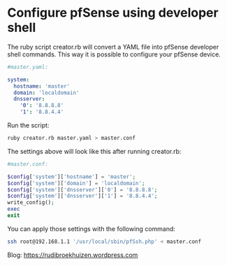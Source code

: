 # Configure pfSense using developer shell

The ruby script creator.rb will convert a YAML file into pfSense developer shell commands. This way it is possible to configure your pfSense device.

```yaml
#master.yaml:

system:
  hostname: 'master'
  domain: 'localdomain'
  dnsserver:
    '0': '8.8.8.8'
    '1': '8.8.4.4'
```

Run the script:

```sh
ruby creator.rb master.yaml > master.conf
```

The settings above will look like this after running creator.rb:

```php
#master.conf:

$config['system']['hostname'] = 'master';
$config['system']['domain'] = 'localdomain';
$config['system']['dnsserver']['0'] = '8.8.8.8';
$config['system']['dnsserver']['1'] = '8.8.4.4';
write_config();
exec
exit
```

You can apply those settings with the following command:

```sh
ssh root@192.168.1.1 '/usr/local/sbin/pfSsh.php' < master.conf
```


Blog: https://rudibroekhuizen.wordpress.com
